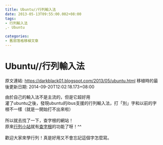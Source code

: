 ```yaml
---
title: Ubuntu//行列輸入法
date: 2013-05-13T09:55:00.002+08:00
tags: 
- 行列輸入法
,- Ubuntu

categories:
- 舊部落格移植文章
---
```


# Ubuntu//行列輸入法

原文連結: https://darkblack01.blogspot.com/2013/05/ubuntu.html
移植時的最後更新日期: 2014-09-20T12:02:18.173+08:00

由於自己的輸入法不是主流的，但是它超好用<br />灌了ubuntu之後，發現ubuntu的ibus支援的行列輸入法，打「別」字和以前的字根不一樣（就是一開始打不出來啦）<br /><br />所以就去找了一下，查字根的網站！<br />原來<a href="http://array30.sourceforge.net/">行列小站</a>就有<a href="http://array30.sourceforge.net/query.php">查字根</a>的功能了呀！^^<br /><br />歡迎大家來學行列！真是好用又不會忘記這個字怎麼寫。
